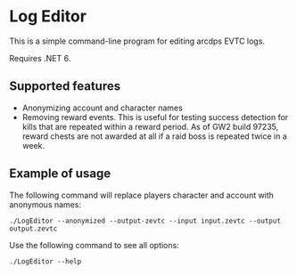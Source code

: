# Log Editor
This is a simple command-line program for editing arcdps EVTC logs.

Requires .NET 6.

## Supported features
 - Anonymizing account and character names
 - Removing reward events. This is useful for testing success detection for kills that are repeated within a reward period. As of GW2 build 97235, reward chests are not awarded at all if a raid boss is repeated twice in a week.

## Example of usage
The following command will replace players character and account with anonymous names:
```
./LogEditor --anonymized --output-zevtc --input input.zevtc --output output.zevtc
```

Use the following command to see all options:
```
./LogEditor --help
```
